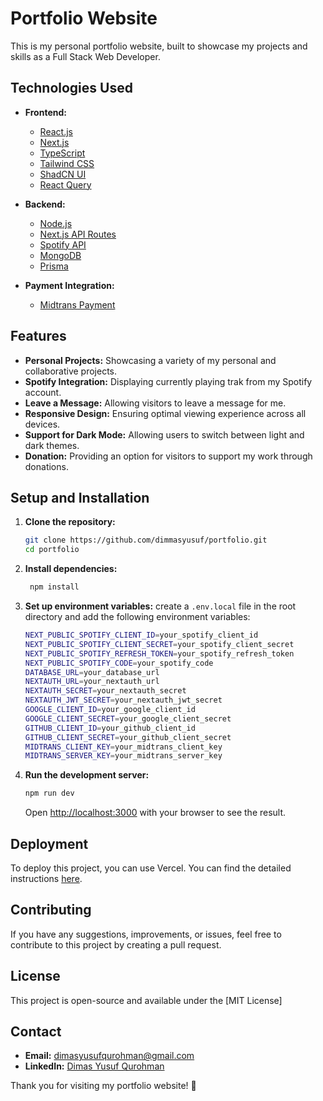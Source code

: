# Portfolio Website

This is my personal portfolio website, built to showcase my projects and skills as a Full Stack Web Developer.

## Technologies Used

- **Frontend:**

  - [React.js](https://reactjs.org/)
  - [Next.js](https://nextjs.org/)
  - [TypeScript](https://www.typescriptlang.org/)
  - [Tailwind CSS](https://tailwindcss.com/)
  - [ShadCN UI](https://shadcn.dev/)
  - [React Query](https://react-query.tanstack.com/)

- **Backend:**

  - [Node.js](https://nodejs.org/)
  - [Next.js API Routes](https://nextjs.org/docs/api-routes/introduction)
  - [Spotify API](https://developer.spotify.com/documentation/web-api/)
  - [MongoDB](https://www.mongodb.com/)
  - [Prisma](https://www.prisma.io/)

- **Payment Integration:**
  - [Midtrans Payment](https://midtrans.com/)

## Features

- **Personal Projects:** Showcasing a variety of my personal and collaborative projects.
- **Spotify Integration:** Displaying currently playing trak from my Spotify account.
- **Leave a Message:** Allowing visitors to leave a message for me.
- **Responsive Design:** Ensuring optimal viewing experience across all devices.
- **Support for Dark Mode:** Allowing users to switch between light and dark themes.
- **Donation:** Providing an option for visitors to support my work through donations.

## Setup and Installation

1. **Clone the repository:**

   ```bash
   git clone https://github.com/dimmasyusuf/portfolio.git
   cd portfolio
   ```

2. **Install dependencies:**

   ```bash
    npm install
   ```

3. **Set up environment variables:**
   create a `.env.local` file in the root directory and add the following environment variables:

   ```bash
   NEXT_PUBLIC_SPOTIFY_CLIENT_ID=your_spotify_client_id
   NEXT_PUBLIC_SPOTIFY_CLIENT_SECRET=your_spotify_client_secret
   NEXT_PUBLIC_SPOTIFY_REFRESH_TOKEN=your_spotify_refresh_token
   NEXT_PUBLIC_SPOTIFY_CODE=your_spotify_code
   DATABASE_URL=your_database_url
   NEXTAUTH_URL=your_nextauth_url
   NEXTAUTH_SECRET=your_nextauth_secret
   NEXTAUTH_JWT_SECRET=your_nextauth_jwt_secret
   GOOGLE_CLIENT_ID=your_google_client_id
   GOOGLE_CLIENT_SECRET=your_google_client_secret
   GITHUB_CLIENT_ID=your_github_client_id
   GITHUB_CLIENT_SECRET=your_github_client_secret
   MIDTRANS_CLIENT_KEY=your_midtrans_client_key
   MIDTRANS_SERVER_KEY=your_midtrans_server_key
   ```

4. **Run the development server:**
   ```bash
   npm run dev
   ```
   Open [http://localhost:3000](http://localhost:3000) with your browser to see the result.

## Deployment

To deploy this project, you can use Vercel. You can find the detailed instructions [here](https://nextjs.org/docs/deployment).

## Contributing

If you have any suggestions, improvements, or issues, feel free to contribute to this project by creating a pull request.

## License

This project is open-source and available under the [MIT License]

## Contact

- **Email:** dimasyusufqurohman@gmail.com
- **LinkedIn:** [Dimas Yusuf Qurohman](https://www.linkedin.com/in/dimasyusufqurohman/)

Thank you for visiting my portfolio website! 🚀

